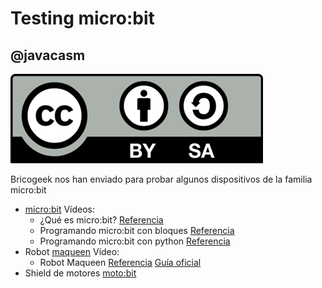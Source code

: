 # Testing micro:bit

## @javacasm

![Licencia CC](./images/Licencia_CC.png)

Bricogeek nos han enviado para probar algunos dispositivos de la familia micro:bit

* [micro:bit](https://tienda.bricogeek.com/microbit/1230-bbc-microbit-controlador.html)
Vídeos: 
    * ¿Qué es micro:bit? [Referencia](https://github.com/javacasm/BBC-microbit)
    * Programando micro:bit con bloques [Referencia](https://github.com/javacasm/BBC-microbit/blob/master/Tutorial_bloques.md)
    * Programando micro:bit con python [Referencia](https://github.com/javacasm/BBC-microbit/blob/master/micropython.md)
* Robot [maqueen](https://tienda.bricogeek.com/microbit/1271-robot-maqueen-para-microbit.html)
Vídeo: 
    * Robot Maqueen [Referencia](https://github.com/javacasm/BBC-microbit/blob/master/MaQueen.md) [Guía oficial](https://wiki.dfrobot.com/micro:Maqueen_for_micro:bit_SKU:ROB0148-E(ROB0148))
* Shield de motores [moto:bit](https://tienda.bricogeek.com/microbit/1297-sparkfun-motobit.html)


